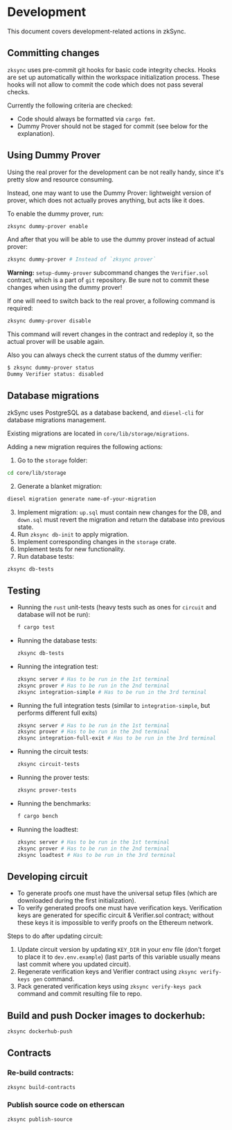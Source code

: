 # Development

This document covers development-related actions in zkSync.

## Committing changes

`zksync` uses pre-commit git hooks for basic code integrity checks. Hooks are set up automatically
within the workspace initialization process. These hooks will not allow to commit the code which does
not pass several checks.

Currently the following criteria are checked:

- Code should always be formatted via `cargo fmt`.
- Dummy Prover should not be staged for commit (see below for the explanation).

## Using Dummy Prover

Using the real prover for the development can be not really handy, since it's pretty slow and resource consuming.

Instead, one may want to use the Dummy Prover: lightweight version of prover, which does not actually proves anything,
but acts like it does.

To enable the dummy prover, run:

```sh
zksync dummy-prover enable
```

And after that you will be able to use the dummy prover instead of actual prover:

```sh
zksync dummy-prover # Instead of `zksync prover`
```

**Warning:** `setup-dummy-prover` subcommand changes the `Verifier.sol` contract, which is a part of `git` repository.
Be sure not to commit these changes when using the dummy prover!

If one will need to switch back to the real prover, a following command is required:

```sh
zksync dummy-prover disable
```

This command will revert changes in the contract and redeploy it, so the actual prover will be usable again.

Also you can always check the current status of the dummy verifier:

```sh
$ zksync dummy-prover status
Dummy Verifier status: disabled
```

## Database migrations

zkSync uses PostgreSQL as a database backend, and `diesel-cli` for database migrations management.

Existing migrations are located in `core/lib/storage/migrations`.

Adding a new migration requires the following actions:

1. Go to the `storage` folder:
  ```sh
  cd core/lib/storage
  ```
2. Generate a blanket migration:
  ```sh
  diesel migration generate name-of-your-migration
  ```
3. Implement migration: `up.sql` must contain new changes for the DB, and `down.sql`
  must revert the migration and return the database into previous state.
4. Run `zksync db-init` to apply migration.
5. Implement corresponding changes in the `storage` crate.
6. Implement tests for new functionality.
7. Run database tests:
  ```sh
  zksync db-tests
  ```

## Testing

- Running the `rust` unit-tests (heavy tests such as ones for `circuit` and database will not be run):
  
  ```sh
  f cargo test
  ```

- Running the database tests:
  
  ```sh
  zksync db-tests
  ```
- Running the integration test:
  
  ```sh
  zksync server # Has to be run in the 1st terminal
  zksync prover # Has to be run in the 2nd terminal
  zksync integration-simple # Has to be run in the 3rd terminal
  ```

- Running the full integration tests (similar to `integration-simple`, but performs different full exits)
  
  ```sh
  zksync server # Has to be run in the 1st terminal
  zksync prover # Has to be run in the 2nd terminal
  zksync integration-full-exit # Has to be run in the 3rd terminal
  ```

- Running the circuit tests:
  
  ```sh
  zksync circuit-tests
  ```

- Running the prover tests:
  
  ```sh
  zksync prover-tests
  ```

- Running the benchmarks:
  
  ```sh
  f cargo bench
  ```

- Running  the loadtest:

  ```sh
  zksync server # Has to be run in the 1st terminal
  zksync prover # Has to be run in the 2nd terminal
  zksync loadtest # Has to be run in the 3rd terminal
  ```

## Developing circuit

* To generate proofs one must have the universal setup files (which are downloaded during the first initialization).
* To verify generated proofs one must have verification keys. Verification keys are generated for specific circuit & Verifier.sol contract; without these keys it is impossible to verify proofs on the Ethereum network.

Steps to do after updating circuit:
1. Update circuit version by updating `KEY_DIR` in your env file (don't forget to place it to `dev.env.example`)
(last parts of this variable usually means last commit where you updated circuit).
2. Regenerate verification keys and Verifier contract using `zksync verify-keys gen` command.
3. Pack generated verification keys using `zksync verify-keys pack` command and commit resulting file to repo.

## Build and push Docker images to dockerhub:

```sh
zksync dockerhub-push
```

## Contracts

### Re-build contracts:

```sh
zksync build-contracts
```

### Publish source code on etherscan

```sh
zksync publish-source
```
